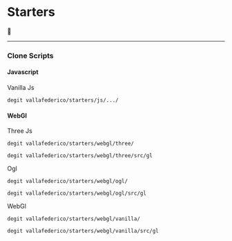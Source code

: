 # Starters

👀

---

### Clone Scripts

#### Javascript

Vanilla Js

```console
degit vallafederico/starters/js/.../
```

#### WebGl

Three Js

```console
degit vallafederico/starters/webgl/three/
```

```console
degit vallafederico/starters/webgl/three/src/gl
```

Ogl

```console
degit vallafederico/starters/webgl/ogl/
```

```console
degit vallafederico/starters/webgl/ogl/src/gl
```

WebGl

```console
degit vallafederico/starters/webgl/vanilla/
```

```console
degit vallafederico/starters/webgl/vanilla/src/gl
```
